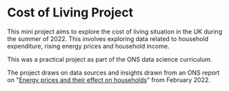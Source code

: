 # Cost of Living Project

 This mini project aims to explore the cost of living situation in the UK during the summer of 2022.
 This involves exploring data related to household expenditure, rising energy prices and household income.

 This was a practical project as part of the ONS data science curriculum.

The project draws on data sources and insights drawn from an ONS report on "[Energy prices and their effect on households](https://www.ons.gov.uk/economy/inflationandpriceindices/articles/energypricesandtheireffectonhouseholds/2022-02-01)" from February 2022.